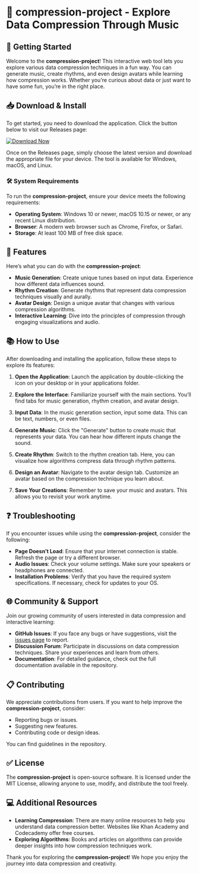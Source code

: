 # 🎵 compression-project - Explore Data Compression Through Music

## 🚀 Getting Started

Welcome to the **compression-project**! This interactive web tool lets you explore various data compression techniques in a fun way. You can generate music, create rhythms, and even design avatars while learning how compression works. Whether you're curious about data or just want to have some fun, you’re in the right place.

## 📥 Download & Install

To get started, you need to download the application. Click the button below to visit our Releases page:

[![Download Now](https://img.shields.io/badge/Download%20Now-Visit%20Releases-brightgreen)](https://github.com/souptikm4/compression-project/releases)

Once on the Releases page, simply choose the latest version and download the appropriate file for your device. The tool is available for Windows, macOS, and Linux.

### 🛠 System Requirements

To run the **compression-project**, ensure your device meets the following requirements:

- **Operating System**: Windows 10 or newer, macOS 10.15 or newer, or any recent Linux distribution.
- **Browser**: A modern web browser such as Chrome, Firefox, or Safari.
- **Storage**: At least 100 MB of free disk space.
  
## 🌟 Features

Here’s what you can do with the **compression-project**:

- **Music Generation**: Create unique tunes based on input data. Experience how different data influences sound.
- **Rhythm Creation**: Generate rhythms that represent data compression techniques visually and aurally.
- **Avatar Design**: Design a unique avatar that changes with various compression algorithms.
- **Interactive Learning**: Dive into the principles of compression through engaging visualizations and audio.

## 📚 How to Use

After downloading and installing the application, follow these steps to explore its features:

1. **Open the Application**: Launch the application by double-clicking the icon on your desktop or in your applications folder.
   
2. **Explore the Interface**: Familiarize yourself with the main sections. You’ll find tabs for music generation, rhythm creation, and avatar design.

3. **Input Data**: In the music generation section, input some data. This can be text, numbers, or even files. 

4. **Generate Music**: Click the "Generate" button to create music that represents your data. You can hear how different inputs change the sound.

5. **Create Rhythm**: Switch to the rhythm creation tab. Here, you can visualize how algorithms compress data through rhythm patterns.

6. **Design an Avatar**: Navigate to the avatar design tab. Customize an avatar based on the compression technique you learn about.

7. **Save Your Creations**: Remember to save your music and avatars. This allows you to revisit your work anytime.

## ❓ Troubleshooting

If you encounter issues while using the **compression-project**, consider the following:

- **Page Doesn’t Load**: Ensure that your internet connection is stable. Refresh the page or try a different browser.
- **Audio Issues**: Check your volume settings. Make sure your speakers or headphones are connected.
- **Installation Problems**: Verify that you have the required system specifications. If necessary, check for updates to your OS.

## 🌐 Community & Support

Join our growing community of users interested in data compression and interactive learning:

- **GitHub Issues**: If you face any bugs or have suggestions, visit the [issues page](https://github.com/souptikm4/compression-project/issues) to report.
- **Discussion Forum**: Participate in discussions on data compression techniques. Share your experiences and learn from others.
- **Documentation**: For detailed guidance, check out the full documentation available in the repository.

## 📋 Contributing

We appreciate contributions from users. If you want to help improve the **compression-project**, consider:

- Reporting bugs or issues.
- Suggesting new features.
- Contributing code or design ideas.

You can find guidelines in the repository.

## ✅ License

The **compression-project** is open-source software. It is licensed under the MIT License, allowing anyone to use, modify, and distribute the tool freely.

## 💻 Additional Resources

- **Learning Compression**: There are many online resources to help you understand data compression better. Websites like Khan Academy and Codecademy offer free courses.
- **Exploring Algorithms**: Books and articles on algorithms can provide deeper insights into how compression techniques work.

Thank you for exploring the **compression-project**! We hope you enjoy the journey into data compression and creativity.